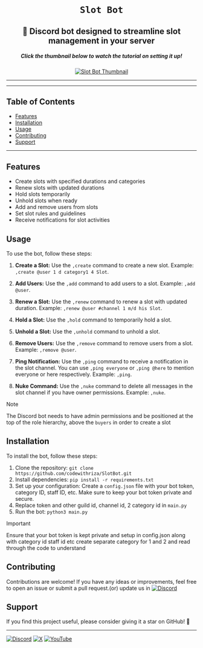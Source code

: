 <div align="center">
  <h1><code>Slot Bot</code></h1>
  <h2>🙌 Discord bot designed to streamline slot management in your server </h2>
   <h5>Click the thumbnail below to watch the tutorial on setting it up!</h5>
  <a href="https://drive.google.com/file/d/1ESOROJ6V65hZ3IOk70nerMaDbOmP12UQ/view">
    <img src="https://github.com/codewithriza/SlotBot/blob/main/image/banner.png" alt="Slot Bot Thumbnail" >
  </a>
</div>

---

---

## Table of Contents

- [Features](#features)
- [Installation](#installation)
- [Usage](#usage)
- [Contributing](##contributing)
- [Support](#support)


---


## Features

- Create slots with specified durations and categories
- Renew slots with updated durations
- Hold slots temporarily
- Unhold slots when ready
- Add and remove users from slots
- Set slot rules and guidelines
- Receive notifications for slot activities

## Usage 

To use the bot, follow these steps:

1. **Create a Slot:** Use the `,create` command to create a new slot. Example: `,create @user 1 d category1 4 Slot`.

2. **Add Users:** Use the `,add` command to add users to a slot. Example: `,add @user`.

3. **Renew a Slot:** Use the `,renew` command to renew a slot with updated duration. Example: `,renew @user #channel 1 m/d his Slot`.

4. **Hold a Slot:** Use the `,hold` command to temporarily hold a slot.

5. **Unhold a Slot:** Use the `,unhold` command to unhold a slot.

6. **Remove Users:** Use the `,remove` command to remove users from a slot. Example: `,remove @user`.

7. **Ping Notification:** Use the `,ping` command to receive a notification in the slot channel. You can use `,ping everyone` or `,ping @here` to mention everyone or here respectively. Example: `,ping`.

8. **Nuke Command:** Use the `,nuke` command to delete all messages in the slot channel if you have owner permissions. Example: `,nuke`.





> [!note]
> The Discord bot needs to have admin permissions and be positioned at the top of the role hierarchy, above the `buyers` in order to create a slot




## Installation

To install the bot, follow these steps:

1. Clone the repository: `git clone https://github.com/codewithriza/SlotBot.git`
2. Install dependencies: `pip install -r requirements.txt`
3. Set up your configuration: Create a `config.json` file with your bot token, category ID, staff ID, etc. Make sure to keep your bot token private and secure.
4. Replace token and other guild id, channel id, 2 category id in `main.py`
5. Run the bot: `python3 main.py`

> [!IMPORTANT]
> Ensure that your bot token is kept private and setup in config.json along with category id staff id etc create separate category for 1 and 2 and read through the code to understand

## Contributing

Contributions are welcome! If you have any ideas or improvements, feel free to open an issue or submit a pull request.(or) update us in [![Discord](https://img.shields.io/badge/Discord-%235865F2.svg?style=for-the-badge&logo=discord&logoColor=white)](https://discord.gg/JdyvFVgsTN)

## Support

If you find this project useful, please consider giving it a star on GitHub! 🌟 

---

[![Discord](https://img.shields.io/badge/Discord-%235865F2.svg?style=for-the-badge&logo=discord&logoColor=white)](https://discord.com/users/887532157747212370)
[![X](https://img.shields.io/badge/X-%23000000.svg?style=for-the-badge&logo=X&logoColor=white)](https://twitter.com/pyriza)
[![YouTube](https://img.shields.io/badge/YouTube-%23FF0000.svg?style=for-the-badge&logo=youtube&logoColor=white)](https://www.youtube.com/watch?v=JYJ2N_ebS_w)

